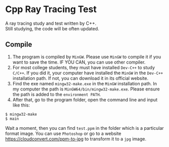 # Cpp Ray Tracing Test
A ray tracing study and test written by C++.<br>
Still studying, the code will be often updated.

## Compile
1. The program is compiled by `MinGW`. Please use `MinGW` to compile it if you want to save the time. IF YOU CAN, you can use other compiler.<br>
2. For most college students, they must have installed `Dev-C++` to study `C/C++`. If you did it, your computer have installed the `MinGW` in the `Dev-C++` installation path. If not, you can download it in its official website.<br>
3. Find the exe named `mingw32-make.exe` in the `MinGW` installation path. In my computer the path is `MinGW64/bin/mingw32-make.exe`. Please ensure the path is added to the `environment PATH`.<br>
4. After that, go to the program folder, open the command line and input like this:
```
$ mingw32-make
$ main
```
Wait a moment, then you can find `test.ppm` in the folder which is a particular format image. You can use `Photoshop` or go to a website https://cloudconvert.com/ppm-to-jpg to transform it to a `jpg` image.
